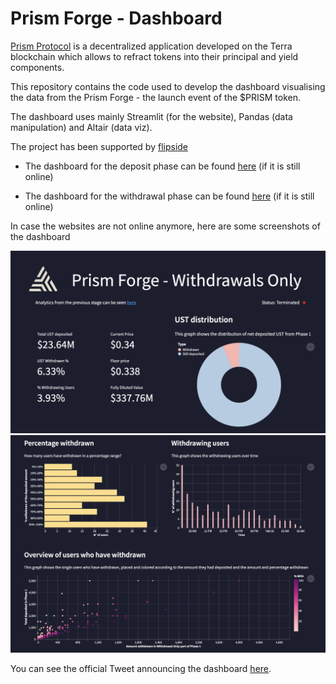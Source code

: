 # Prism Forge - Dashboard

[Prism Protocol](https://prismprotocol.app/) is a decentralized application developed on the Terra blockchain which allows to refract tokens into their principal and yield components.

This repository contains the code used to develop the dashboard visualising the data from the Prism Forge - the launch event of the $PRISM token.

The dashboard uses mainly Streamlit (for the website), Pandas (data manipulation) and Altair (data viz).

The project has been supported by [flipside](https://flipsidecrypto.xyz/)

* The dashboard for the deposit phase can be found [here](https://share.streamlit.io/incioman/prism_forge/streamlit_app_phase1_deposit.py) (if it is still online)

* The dashboard for the withdrawal phase can be found [here](https://share.streamlit.io/incioman/prism_forge) (if it is still online)

In case the websites are not online anymore, here are some screenshots of the dashboard

<img src="images/screenshot1.png" width="800">

<img src="images/screenshot2.png" width="800">

You can see the official Tweet announcing the dashboard [here](https://twitter.com/flipsidecrypto/status/1488537679046352896?s=20&t=fEBu1vCFU1lG2pYG3iaWHQ).
